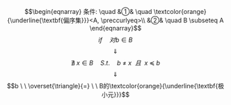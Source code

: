 $$\begin{eqnarray}
条件: \quad
&①& \quad \textcolor{orange}{\underline{\textbf{偏序集}}}<A, \preccurlyeq>\\
&②& \quad B \subseteq A
\end{eqnarray}$$
$$if \quad 对b \in B$$
$$\quad \Downarrow \quad $$
$$\nexists \ x \in B \quad S.t. \quad b  \ \neq \ x \ \ 且\ \ x \  \preccurlyeq  \ b$$
$$\quad \Downarrow \quad $$
$$b  \ \  \overset{\triangle}{=} \ \ B的\textcolor{orange}{\underline{\textbf{极小元}}}$$